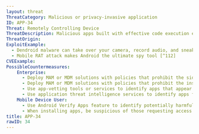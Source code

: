 ```yaml
---
layout: threat
ThreatCategory: Malicious or privacy-invasive application
ID: APP-34
Threat: Remotely Controlling Device
ThreatDescription: Malicious apps built with effective code execution exploits against the mobile OS and the ability to receive remote commands can provide a resourceful attacker with considerable control over a compromised mobile device. Typical usage of remote control functionality has been using build-in sensors, such as the microphone and camera, to surveil the user. However, an attacker can potentially exercise any capability of the device.
ThreatOrigin:
ExploitExample:
  - Dendroid malware can take over your camera, record audio, and sneak into Google Play [^237]
  - Mobile RAT attack makes Android the ultimate spy tool [^112]
CVEExample:
PossibleCountermeasures:
    Enterprise:
      - Deploy MAM or MDM solutions with policies that prohibit the side-loading of apps, which may bypass security checks on the app.
      - Deploy MAM or MDM solutions with policies that prohibit the installation of apps from 3rd party (unofficial) app stores.
      - Use app-vetting tools or services to identify apps that appear to provide remote control to an attacker.
      - Use application threat intelligence services to identify apps flagged as providing remote access to an attacker
    Mobile Device User:
      - Use Android Verify Apps feature to identify potentially harmful apps.
      - When installing apps, be suspicious of those requesting access to OS services or sensors that do not appear related to the functionality of the app
title: APP-34
rawID: 34
---
```

